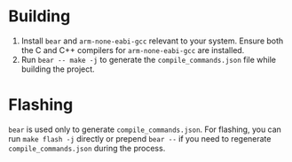 # Building

1. Install `bear` and `arm-none-eabi-gcc` relevant to your system. Ensure both the C and C++ compilers for `arm-none-eabi-gcc` are installed.
2. Run `bear -- make -j` to generate the `compile_commands.json` file while building the project.

# Flashing

`bear` is used only to generate `compile_commands.json`. For flashing, you can run `make flash -j` directly or prepend `bear --` if you need to regenerate `compile_commands.json` during the process.
